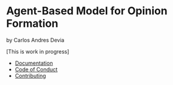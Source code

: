 
# Agent-Based Model for Opinion Formation

by Carlos Andres Devia

[This is work in progress]

- [Documentation](https://f-abm.readthedocs.io/en/latest/)
- [Code of Conduct](https://github.com/CarlosAndresd/f_abm/blob/main/CODE_OF_CONDUCT.md)
- [Contributing](https://github.com/CarlosAndresd/f_abm/blob/main/CONTRIBUTING.md)







